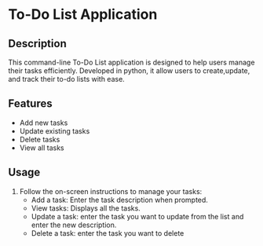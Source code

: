 # To-Do List Application

## Description
This command-line To-Do List application is designed to help users manage their tasks efficiently. Developed in python, it allow users to create,update, and track their to-do lists with ease.

## Features
- Add new tasks
- Update existing tasks
- Delete tasks
- View all tasks
## Usage
1. Follow the on-screen instructions to manage your tasks:
   - Add a task: Enter the task description when prompted.
   - View tasks: Displays all the tasks.
   - Update a task: enter the task you want to update from the list and enter the new description.
   - Delete a task: enter the task you want to delete
      
